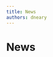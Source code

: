 ```yaml
---
title: News
authors: dneary
---
```


<!-- TODO: Content review -->

# News

<startfeed/>

<endfeed/>
